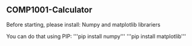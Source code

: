 ## COMP1001-Calculator

Before starting, please install:
Numpy and matplotlib librariers

You can do that using PIP:
'''pip install numpy'''
'''pip install matplotlib'''

